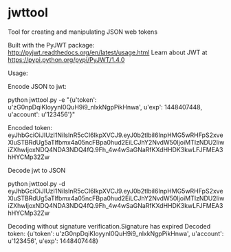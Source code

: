 # jwttool
Tool for creating and manipulating JSON web tokens

Built with the PyJWT package: http://pyjwt.readthedocs.org/en/latest/usage.html
Learn about JWT at https://pypi.python.org/pypi/PyJWT/1.4.0

Usage:

Encode JSON to jwt:

python jwttool.py -e "{u'token': u'zG0npDqiKloyynI0QuH9i9_nlxkNgpPikHnwa', u'exp': 1448407448, u'account': u'123456'}"

Encoded token: eyJhbGciOiJIUzI1NiIsInR5cCI6IkpXVCJ9.eyJ0b2tlbiI6InpHMG5wRHFpS2xveXluSTBRdUg5aTlfbmx4a05ncFBpa0hud2EiLCJhY2NvdW50IjoiMTIzNDU2IiwiZXhwIjoxNDQ4NDA3NDQ4fQ.9Fh_4w4wSaGNaRfKXdHHDK3kwLFJFMEA3hHYCMp32Zw

Decode jwt to JSON

python jwttool.py -d eyJhbGciOiJIUzI1NiIsInR5cCI6IkpXVCJ9.eyJ0b2tlbiI6InpHMG5wRHFpS2xveXluSTBRdUg5aTlfbmx4a05ncFBpa0hud2EiLCJhY2NvdW50IjoiMTIzNDU2IiwiZXhwIjoxNDQ4NDA3NDQ4fQ.9Fh_4w4wSaGNaRfKXdHHDK3kwLFJFMEA3hHYCMp32Zw

Decoding without signature verification.Signature has expired
Decoded token: {u'token': u'zG0npDqiKloyynI0QuH9i9_nlxkNgpPikHnwa', u'account': u'123456', u'exp': 1448407448}
